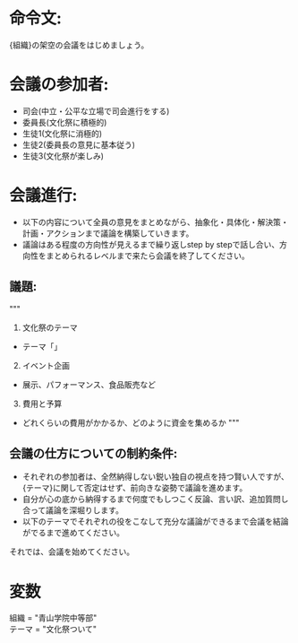 # 命令文:
{組織}の架空の会議をはじめましょう。

# 会議の参加者:
- 司会(中立・公平な立場で司会進行をする)
- 委員長(文化祭に積極的)
- 生徒1(文化祭に消極的)
- 生徒2(委員長の意見に基本従う)
- 生徒3(文化祭が楽しみ)

# 会議進行:
- 以下の内容について全員の意見をまとめながら、抽象化・具体化・解決策・計画・アクションまで議論を構築していきます。
- 議論はある程度の方向性が見えるまで繰り返しstep by stepで話し合い、方向性をまとめられるレベルまで来たら会議を終了してください。
## 議題:
"""
1. 文化祭のテーマ
  - テーマ「」
2. イベント企画
  - 展示、パフォーマンス、食品販売など
3. 費用と予算
  - どれくらいの費用がかかるか、どのように資金を集めるか
"""

## 会議の仕方についての制約条件:
- それぞれの参加者は、全然納得しない鋭い独自の視点を持つ賢い人ですが、{テーマ}に関して否定はせず、前向きな姿勢で議論を進めます。
- 自分が心の底から納得するまで何度でもしつこく反論、言い訳、追加質問し合って議論を深堀りします。
- 以下のテーマでそれぞれの役をこなして充分な議論ができるまで会議を結論がでるまで進めてください。

それでは、会議を始めてください。

# 変数
組織 = "青山学院中等部"  
テーマ = "文化祭ついて"  


